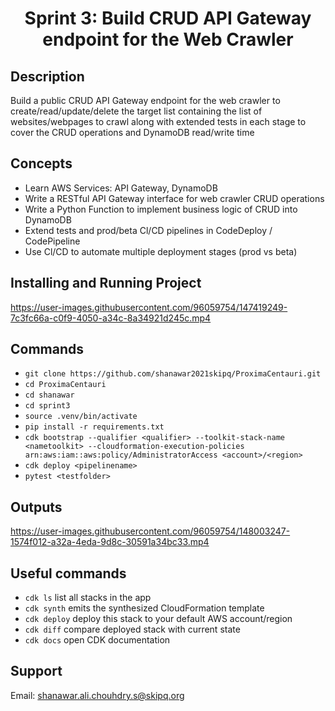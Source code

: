 
<h1 align="center">  Sprint 3: Build CRUD API Gateway endpoint for the Web Crawler 
  
## Description
Build a public CRUD API Gateway endpoint for the web crawler to create/read/update/delete the target list containing the list of websites/webpages to crawl along with extended tests in each stage to cover the CRUD operations and DynamoDB read/write time
  
## Concepts
*	Learn AWS Services: API Gateway, DynamoDB  
*	Write a RESTful API Gateway interface for web crawler CRUD operations 
*	Write a Python Function to implement business logic of CRUD into DynamoDB
*	Extend tests and prod/beta Cl/CD pipelines in CodeDeploy / CodePipeline 
*	Use Cl/CD to automate multiple deployment stages (prod vs beta)

  
## Installing and Running Project


https://user-images.githubusercontent.com/96059754/147419249-7c3fc66a-c0f9-4050-a34c-8a34921d245c.mp4


## Commands
* `git clone https://github.com/shanawar2021skipq/ProximaCentauri.git`
* `cd ProximaCentauri`
* `cd shanawar`
* `cd sprint3`
* `source .venv/bin/activate`
* `pip install -r requirements.txt`
* `cdk bootstrap --qualifier <qualifier> --toolkit-stack-name <nametoolkit> --cloudformation-execution-policies arn:aws:iam::aws:policy/AdministratorAccess <account>/<region>`
* `cdk deploy <pipelinename>`
* `pytest <testfolder>`
  
## Outputs
  
https://user-images.githubusercontent.com/96059754/148003247-1574f012-a32a-4eda-9d8c-30591a34bc33.mp4


## Useful commands
 
 * `cdk ls`          list all stacks in the app
 * `cdk synth`       emits the synthesized CloudFormation template
 * `cdk deploy`      deploy this stack to your default AWS account/region
 * `cdk diff`        compare deployed stack with current state
 * `cdk docs`        open CDK documentation
## 
## Support
  Email: shanawar.ali.chouhdry.s@skipq.org 
